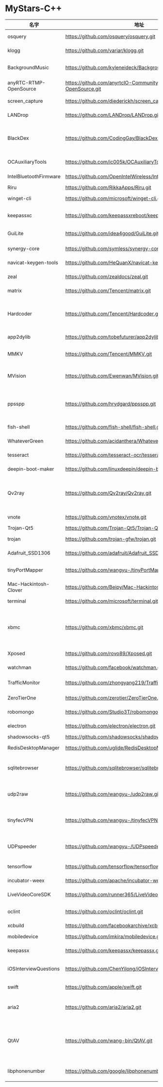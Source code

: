 # MyStars-C++
|         名字         |                              地址                              | 星数 |                                                                                                                         原始描述                                                                                                                         |语言|                                                                                 主题                                                                                 | 大小 |
|----------------------|----------------------------------------------------------------|-----:|----------------------------------------------------------------------------------------------------------------------------------------------------------------------------------------------------------------------------------------------------------|----|----------------------------------------------------------------------------------------------------------------------------------------------------------------------|------|
|osquery               |https://github.com/osquery/osquery.git                          | 18942|SQL powered operating system instrumentation, monitoring, and analytics.                                                                                                                                                                                  |C++ |hacktoberfest,intrusion-detection,monitoring,security,sql                                                                                                             |24 KB |
|klogg                 |https://github.com/variar/klogg.git                             |   789|Really fast log explorer based on glogg project                                                                                                                                                                                                           |C++ |cpp,cross-platform,hacktoberfest,linux,log-analyzer,log-monitor,log-viewer,logs,macos,qt,tail,windows                                                                 |50 KB |
|BackgroundMusic       |https://github.com/kyleneideck/BackgroundMusic.git              | 11492|Background Music, a macOS audio utility: automatically pause your music, set individual apps' volumes and record system audio.                                                                                                                            |C++ |audio,audio-utility,cpp,macos,objective-c                                                                                                                             |2 KB  |
|anyRTC-RTMP-OpenSource|https://github.com/anyrtcIO-Community/anyRTC-RTMP-OpenSource.git|  4049|RTMP 推流器，RTMP(HLS)秒开播放器，直播点播，跨平台（Win,IOS,Android）开源代码                                                                                                                                                                             |C++ |android,ffmpeg,hls,ios,low-latency,rtmp,webrtc,windows                                                                                                                |145 KB|
|screen_capture        |https://github.com/diederickh/screen_capture.git                |   109|Cross Platform Screen Capture Library                                                                                                                                                                                                                     |C++ |                                                                                                                                                                      |344 B |
|LANDrop               |https://github.com/LANDrop/LANDrop.git                          |  2725|Drop any files to any devices on your LAN.                                                                                                                                                                                                                |C++ |                                                                                                                                                                      |771 B |
|BlackDex              |https://github.com/CodingGay/BlackDex.git                       |  3564|BlackDex is an Android unpack(dexdump) tool, it supports Android 5.0~12 and need not rely to any environment. BlackDex can run on any Android mobile phone or emulator, you can unpack APK File in several seconds.                                       |C++ |android,android-unpack,blackbox,blackdex,dexdump,dump,dumpdex,shell,unpack,unpacker,unpacking                                                                         |12 KB |
|OCAuxiliaryTools      |https://github.com/ic005k/OCAuxiliaryTools.git                  |  1392|Cross-platform GUI management tools for OpenCore（OCAT）                                                                                                                                                                                                  |C++ |                                                                                                                                                                      |117 KB|
|IntelBluetoothFirmware|https://github.com/OpenIntelWireless/IntelBluetoothFirmware.git |  1958|Intel Bluetooth Drivers for macOS                                                                                                                                                                                                                         |C++ |intel-bluetooth,intelbluetoothfirmware,kernel-extension,kext,macos                                                                                                    |12 KB |
|Riru                  |https://github.com/RikkaApps/Riru.git                           |  4022|Inject into zygote process                                                                                                                                                                                                                                |C++ |android,riru                                                                                                                                                          |1 KB  |
|winget-cli            |https://github.com/microsoft/winget-cli.git                     | 17071|Windows Package Manager CLI (aka winget)                                                                                                                                                                                                                  |C++ |command-line,package-manager,windows,winget                                                                                                                           |20 KB |
|keepassxc             |https://github.com/keepassxreboot/keepassxc.git                 | 13033|KeePassXC is a cross-platform community-driven port of the Windows application “Keepass Password Safe”.                                                                                                                                                   |C++ |cross-platform,hacktoberfest,keepass,keepassxc,linux,macos,password,password-manager,privacy,security,windows,yubikey                                                 |45 KB |
|GuiLite               |https://github.com/idea4good/GuiLite.git                        |  6221|✔️The smallest header-only GUI library(4 KLOC) for all platforms                                                                                                                                                                                          |C++ |c,cpp,cross-platform,display,docker,embedded,graphics-library,gui,header-only,iot,iot-platform,mcu,microcontroller                                                    |77 KB |
|synergy-core          |https://github.com/symless/synergy-core.git                     |  8930|Open source core of Synergy, the keyboard and mouse sharing tool                                                                                                                                                                                          |C++ |                                                                                                                                                                      |117 KB|
|navicat-keygen-tools  |https://github.com/HeQuanX/navicat-keygen-tools.git             |   649|                                                                                                                                                                                                                                                          |C++ |                                                                                                                                                                      |29 KB |
|zeal                  |https://github.com/zealdocs/zeal.git                            |  9560|Offline documentation browser inspired by Dash                                                                                                                                                                                                            |C++ |api,api-documentation,dash,desktop-application,developer-tools,docs,docset,documentation,documentation-tool,offline,zeal                                              |5 KB  |
|matrix                |https://github.com/Tencent/matrix.git                           |  9925|Matrix is a plugin style, non-invasive APM system developed by WeChat.                                                                                                                                                                                    |C++ |android,apm-client,wechat                                                                                                                                             |194 KB|
|Hardcoder             |https://github.com/Tencent/Hardcoder.git                        |  1984|Hardcoder is a solution which allows Android APP and Android System to communicate with each other directly, solving the problem that Android APP could only use system standard API rather than the hardware resource of system.                         |C++ |android,mobile,wechat                                                                                                                                                 |90 KB |
|app2dylib             |https://github.com/tobefuturer/app2dylib.git                    |   684|A reverse engineering tool to convert iOS app to dylib                                                                                                                                                                                                    |C++ |                                                                                                                                                                      |9 B   |
|MMKV                  |https://github.com/Tencent/MMKV.git                             | 14524|An efficient, small mobile key-value storage framework developed by WeChat. Works on Android, iOS, macOS, Windows, and POSIX.                                                                                                                             |C++ |android,flutter,golang,ios,key-value,kotlin,macos,python,swift,wechat,windows                                                                                         |2 KB  |
|MVision               |https://github.com/Ewenwan/MVision.git                          |  6476|机器人视觉 移动机器人 VS-SLAM ORB-SLAM2 深度学习目标检测 yolov3 行为检测 opencv  PCL 机器学习 无人驾驶                                                                                                                                                    |C++ |cnn,deep-learning,machine-vision,opencv,pcl,robot,slam                                                                                                                |904 KB|
|ppsspp                |https://github.com/hrydgard/ppsspp.git                          |  7375|A PSP emulator for Android, Windows, Mac and Linux, written in C++. Want to contribute? Join us on Discord at https://discord.gg/5NJB6dD or just send pull requests / issues. For discussion use the forums on ppsspp.org.                                |C++ |emulators,ppsspp,psp                                                                                                                                                  |227 KB|
|fish-shell            |https://github.com/fish-shell/fish-shell.git                    | 18993|The user-friendly command line shell.                                                                                                                                                                                                                     |C++ |                                                                                                                                                                      |71 KB |
|WhateverGreen         |https://github.com/acidanthera/WhateverGreen.git                |  2804|Various patches necessary for certain ATI/AMD/Intel/Nvidia GPUs                                                                                                                                                                                           |C++ |                                                                                                                                                                      |4 KB  |
|tesseract             |https://github.com/tesseract-ocr/tesseract.git                  | 45425|Tesseract Open Source OCR Engine (main repository)                                                                                                                                                                                                        |C++ |hacktoberfest,lstm,machine-learning,ocr,ocr-engine,tesseract,tesseract-ocr                                                                                            |50 KB |
|deepin-boot-maker     |https://github.com/linuxdeepin/deepin-boot-maker.git            |   752|                                                                                                                                                                                                                                                          |C++ |                                                                                                                                                                      |160 KB|
|Qv2ray                |https://github.com/Qv2ray/Qv2ray.git                            | 13688|:star: Linux / Windows / macOS 跨平台 V2Ray 客户端 \| 支持 VMess / VLESS / SSR / Trojan / Trojan-Go / NaiveProxy / HTTP / HTTPS / SOCKS5 \| 使用 C++ / Qt 开发 \| 可拓展插件式设计 :star:                                                                    |C++ |aur,cmake,cpp,cpp17,debian,plugin,qt5,qv2ray,qv2ray-plugins,ssr,trojan,trojan-go,v2fly,v2ray                                                                          |24 KB |
|vnote                 |https://github.com/vnotex/vnote.git                             |  9326|A pleasant note-taking platform.                                                                                                                                                                                                                          |C++ |editor,markdown,mathjax,note,note-taking,uml,vim,vnote                                                                                                                |42 KB |
|Trojan-Qt5            |https://github.com/Trojan-Qt5/Trojan-Qt5.git                    |  2838|Removed due to regulation                                                                                                                                                                                                                                 |C++ |                                                                                                                                                                      |False |
|trojan                |https://github.com/trojan-gfw/trojan.git                        | 15974|An unidentifiable mechanism that helps you bypass GFW.                                                                                                                                                                                                    |C++ |anticensorship,antisurveillance,bypass-gfw,censorship-circumvention,china,gfw,trojan                                                                                  |927 B |
|Adafruit_SSD1306      |https://github.com/adafruit/Adafruit_SSD1306.git                |  1390|Arduino library for SSD1306 monochrome 128x64 and 128x32 OLEDs                                                                                                                                                                                            |C++ |                                                                                                                                                                      |610 B |
|tinyPortMapper        |https://github.com/wangyu-/tinyPortMapper.git                   |   477|A Lightweight Port Mapping/Forwarding Utility using epoll/libev, supports IPv4 and IPv6 for both TCP and UDP                                                                                                                                              |C++ |port-forwarding,tcp-proxy,udp-proxy                                                                                                                                   |372 B |
|Mac-Hackintosh-Clover |https://github.com/Beipy/Mac-Hackintosh-Clover.git              |   292|PC主机黑苹果引导驱动文件                                                                                                                                                                                                                                  |C++ |clover,kext                                                                                                                                                           |232 KB|
|terminal              |https://github.com/microsoft/terminal.git                       | 83442|The new Windows Terminal and the original Windows console host, all in the same place!                                                                                                                                                                    |C++ |cmd,command-line,console,terminal,windows-console,windows-terminal,wsl                                                                                                |107 KB|
|xbmc                  |https://github.com/xbmc/xbmc.git                                | 13841|Kodi is an award-winning free and open source home theater/media center software and entertainment hub for digital media. With its beautiful interface and powerful skinning engine, it's available for Android, BSD, Linux, macOS, iOS, tvOS and Windows.|C++ |android,c-plus-plus,entertainment-hub,hacktoberfest,home-theater,ios,kodi,linux,macos,media-center,media-player,multimedia,python,windows-desktop,windows-uwp,xbmc,xml|1 MB  |
|Xposed                |https://github.com/rovo89/Xposed.git                            |  6567|The native part of the Xposed framework (mainly the modified app_process binary).                                                                                                                                                                         |C++ |android,xposed                                                                                                                                                        |205 B |
|watchman              |https://github.com/facebook/watchman.git                        | 10892|Watches files and records, or triggers actions, when they change.                                                                                                                                                                                         |C++ |                                                                                                                                                                      |25 KB |
|TrafficMonitor        |https://github.com/zhongyang219/TrafficMonitor.git              | 18819|这是一个用于显示当前网速、CPU及内存利用率的桌面悬浮窗软件，并支持任务栏显示，支持更换皮肤。                                                                                                                                                               |C++ |                                                                                                                                                                      |13 KB |
|ZeroTierOne           |https://github.com/zerotier/ZeroTierOne.git                     |  8865|A Smart Ethernet Switch for Earth                                                                                                                                                                                                                         |C++ |decentralization,networking,peer-to-peer,sd-wan,sdn,virtual-network,vpn                                                                                               |83 KB |
|robomongo             |https://github.com/Studio3T/robomongo.git                       |  8927|Native cross-platform MongoDB management tool                                                                                                                                                                                                             |C++ |                                                                                                                                                                      |38 KB |
|electron              |https://github.com/electron/electron.git                        |101941|:electron: Build cross-platform desktop apps with JavaScript, HTML, and CSS                                                                                                                                                                               |C++ |c-plus-plus,chrome,css,electron,html,javascript,nodejs,v8,works-with-codespaces                                                                                       |115 KB|
|shadowsocks-qt5       |https://github.com/shadowsocks/shadowsocks-qt5.git              |  7893|A cross-platform shadowsocks GUI client                                                                                                                                                                                                                   |C++ |cross-platform,proxy,qt5,shadowsocks                                                                                                                                  |6 KB  |
|RedisDesktopManager   |https://github.com/uglide/RedisDesktopManager.git               | 20280|:wrench: Cross-platform Developer GUI for Redis                                                                                                                                                                                                           |C++ |database-gui,redis,redis-gui,redis-gui-client                                                                                                                         |76 KB |
|sqlitebrowser         |https://github.com/sqlitebrowser/sqlitebrowser.git              | 16569|Official home of the DB Browser for SQLite (DB4S) project. Previously known as "SQLite Database Browser" and "Database Browser for SQLite". Website at:                                                                                                   |C++ |c-plus-plus,cross-platform,database,database-browser,database-gui,sqlite,sqlitebrowser                                                                                |26 KB |
|udp2raw               |https://github.com/wangyu-/udp2raw.git                          |  5151|A Tunnel which Turns UDP Traffic into Encrypted UDP/FakeTCP/ICMP Traffic by using Raw Socket,helps you Bypass UDP FireWalls(or Unstable UDP Environment)                                                                                                  |C++ |bypass-firewall,fake-header,faketcp,icmp,icmp-tunnel,icmptunnel,raw-socket,raw-tunnel,tcp,tunnel,udp,udp-tunnel                                                       |3 KB  |
|tinyfecVPN            |https://github.com/wangyu-/tinyfecVPN.git                       |  1928|A VPN Designed for Lossy Links, with Build-in Forward Error Correction(FEC) Support. Improves your Network Quality on a High-latency Lossy Link.                                                                                                          |C++ |fec,proxy,reed-solomon,vpn                                                                                                                                            |2 KB  |
|UDPspeeder            |https://github.com/wangyu-/UDPspeeder.git                       |  3950|A Tunnel which Improves your Network Quality on a High-latency Lossy Link by using Forward Error Correction, possible for All Traffics(TCP/UDP/ICMP)                                                                                                      |C++ |ecc,fec,proxy,reed-solomon,tunnel,udp,udp-tunnel                                                                                                                      |6 KB  |
|tensorflow            |https://github.com/tensorflow/tensorflow.git                    |165417|An Open Source Machine Learning Framework for Everyone                                                                                                                                                                                                    |C++ |deep-learning,deep-neural-networks,distributed,machine-learning,ml,neural-network,python,tensorflow                                                                   |886 KB|
|incubator-weex        |https://github.com/apache/incubator-weex.git                    | 13948|Apache Weex (Incubating)                                                                                                                                                                                                                                  |C++ |weex                                                                                                                                                                  |276 KB|
|LiveVideoCoreSDK      |https://github.com/runner365/LiveVideoCoreSDK.git               |  2053|                                                                                                                                                                                                                                                          |C++ |                                                                                                                                                                      |39 KB |
|oclint                |https://github.com/oclint/oclint.git                            |  3519|A static source code analysis tool to improve quality and reduce defects for C, C++ and Objective-C                                                                                                                                                       |C++ |                                                                                                                                                                      |1 KB  |
|xcbuild               |https://github.com/facebookarchive/xcbuild.git                  |  1980|Xcode-compatible build tool.                                                                                                                                                                                                                              |C++ |                                                                                                                                                                      |4 KB  |
|mobiledevice          |https://github.com/imkira/mobiledevice.git                      |   605|Command line utility for interacting with Apple's Private (Closed) Mobile Device Framework                                                                                                                                                                |C++ |                                                                                                                                                                      |66 B  |
|keepassx              |https://github.com/keepassx/keepassx.git                        |  4486|KeePassX is a cross platform port of the windows application “Keepass Password Safe”.                                                                                                                                                                     |C++ |                                                                                                                                                                      |4 KB  |
|iOSInterviewQuestions |https://github.com/ChenYilong/iOSInterviewQuestions.git         |  8968|iOS interview questions;iOS面试题集锦（附答案）--学习qq群或 Telegram 群交流 https://github.com/ChenYilong/iOSBlog/issues/21                                                                                                                               |C++ |                                                                                                                                                                      |1 KB  |
|swift                 |https://github.com/apple/swift.git                              | 59726|The Swift Programming Language                                                                                                                                                                                                                            |C++ |                                                                                                                                                                      |795 KB|
|aria2                 |https://github.com/aria2/aria2.git                              | 26532|aria2 is a lightweight multi-protocol & multi-source, cross platform download utility operated in command-line. It supports HTTP/HTTPS, FTP, SFTP, BitTorrent and Metalink.                                                                               |C++ |bittorrent,cpp11,download,ftp,http,metalink,rpc,sftp                                                                                                                  |30 KB |
|QtAV                  |https://github.com/wang-bin/QtAV.git                            |  3187|A cross-platform multimedia framework based on Qt and FFmpeg(https://github.com/wang-bin/avbuild). High performance. User & developer friendly. Supports Android, iOS, Windows store and desktops. 基于Qt和FFmpeg的跨平台高性能音视频播放框架             |C++ |c-plus-plus,ffmpeg,multimedia,player,qtav,video                                                                                                                       |14 KB |
|libphonenumber        |https://github.com/google/libphonenumber.git                    | 13843|Google's common Java, C++ and JavaScript library for parsing, formatting, and validating international phone numbers.                                                                                                                                     |C++ |                                                                                                                                                                      |158 KB|
